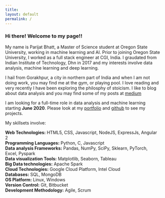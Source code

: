 ```yaml
---
title:
layout: default
permalink: /
---
```


### Hi there! Welcome to my page!! 
My name is Parijat Bhatt, a Master of Science student at Oregon State University, working in machine learning and AI. Prior to joining Oregon State University, I worked as a full stack engineer at CGI, India. I graudated from Indian Institute of Technology, Dhn in 2017 and my interests involve data analysis, machine learning and deep learning.

I hail from Gorakhpur, a city in northern part of India and when I am not doing work, you may find me at the gym, or playing pool. I love reading and very recently I have been exploring the philosphy of stoicism. I like to blog about data analysis and you may find some of my posts at [medium](https://medium.com/@parijat.bhatt)

I am looking for a full-time role in data analysis and machine learning starting **June 2020**. Please look at my [portfolio](https://parijat129.github.io/portfolio) and [github](https://github.com/parijat129)  to see my projects.

My skillsets involve:

**Web Technologies:** HTML5, CSS, Javascript, NodeJS, ExpressJs, Angular 2 <br/>
**Programming Languages:** Python, C, Javascript <br/>
**Data analysis Frameworks:** Pandas, NumPy, SciPy, Sklearn, PyTorch, Excel, Pyspark <br/>
**Data visualization Tools:** Matplotlib, Seaborn, Tableau <br/>
**Big Data technologies:** Apache Spark <br/> 
**Cloud Technologies:** Google Cloud Platform, Intel Cloud <br/>
**Databases:** SQL, MongoDB <br/>
**OS Platform:** Linux, Windows <br/>
**Version Control:** Git, Bitbucket <br/>
**Development Methodology:** Agile, Scrum

